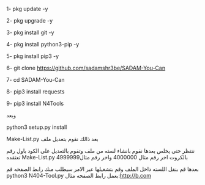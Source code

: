 1- pkg update -y

2- pkg upgrade -y

3- pkg install git -y

4- pkg install python3-pip -y

5- pkg install pip3 -y

6- git clone https://github.com/sadamshr3be/SADAM-You-Can

7- cd SADAM-You-Can

8- pip3 install requests

9- pip3 install N4Tools

وبعد


python3 setup.py install


Make-List.py بعد ذالك نقوم بتعديل ملف


 ننتظر حتى يخلص بعدها نقوم بانشاء لسته من ملف 
وتقوم بالتعديل على الكود باول رقم تعتقده Make-List.py
بالكروت اخر رقم مثال 4000000 واخر رقم مثال4999999


 بعدها قم بنقل اللسته داخل الملف وقم بتشغيلها عبر الامر
سيطلب منك رابط الصفحه قم python3 N404-Tool.py
بعمل رابط الصفحه مثال:http://b.com
